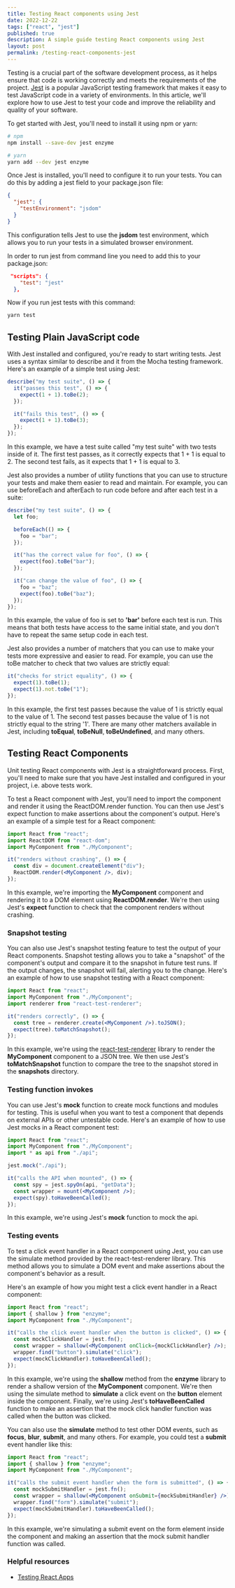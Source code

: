 ```yaml
---
title: Testing React components using Jest
date: 2022-12-22
tags: ["react", "jest"]
published: true
description: A simple guide testing React components using Jest
layout: post
permalink: /testing-react-components-jest
---
```


Testing is a crucial part of the software development process, as it helps ensure that code is working correctly and meets the requirements of the project. [Jest](https://jestjs.io/) is a popular JavaScript testing framework that makes it easy to test JavaScript code in a variety of environments. In this article, we'll explore how to use Jest to test your code and improve the reliability and quality of your software.

To get started with Jest, you'll need to install it using npm or yarn:

```bash
# npm
npm install --save-dev jest enzyme

# yarn
yarn add --dev jest enzyme

```

Once Jest is installed, you'll need to configure it to run your tests. You can do this by adding a jest field to your package.json file:

```json
{
  "jest": {
    "testEnvironment": "jsdom"
  }
}
```

This configuration tells Jest to use the **jsdom** test environment, which allows you to run your tests in a simulated browser environment.

In order to run jest from command line you need to add this to your package.json:

```json
 "scripts": {
    "test": "jest"
  },
```

Now if you run jest tests with this command:

```bash
yarn test
```

## Testing Plain JavaScript code

With Jest installed and configured, you're ready to start writing tests. Jest uses a syntax similar to describe and it from the Mocha testing framework. Here's an example of a simple test using Jest:

```javascript
describe("my test suite", () => {
  it("passes this test", () => {
    expect(1 + 1).toBe(2);
  });

  it("fails this test", () => {
    expect(1 + 1).toBe(3);
  });
});
```

In this example, we have a test suite called "my test suite" with two tests inside of it. The first test passes, as it correctly expects that 1 + 1 is equal to 2. The second test fails, as it expects that 1 + 1 is equal to 3.

Jest also provides a number of utility functions that you can use to structure your tests and make them easier to read and maintain. For example, you can use beforeEach and afterEach to run code before and after each test in a suite:

```javascript
describe("my test suite", () => {
  let foo;

  beforeEach(() => {
    foo = "bar";
  });

  it("has the correct value for foo", () => {
    expect(foo).toBe("bar");
  });

  it("can change the value of foo", () => {
    foo = "baz";
    expect(foo).toBe("baz");
  });
});
```

In this example, the value of foo is set to **'bar'** before each test is run. This means that both tests have access to the same initial state, and you don't have to repeat the same setup code in each test.

Jest also provides a number of matchers that you can use to make your tests more expressive and easier to read. For example, you can use the toBe matcher to check that two values are strictly equal:

```javascript
it("checks for strict equality", () => {
  expect(1).toBe(1);
  expect(1).not.toBe("1");
});
```

In this example, the first test passes because the value of 1 is strictly equal to the value of 1. The second test passes because the value of 1 is not strictly equal to the string '1'. There are many other matchers available in Jest, including **toEqual**, **toBeNull**, **toBeUndefined**, and many others.

## Testing React Components

Unit testing React components with Jest is a straightforward process. First, you'll need to make sure that you have Jest installed and configured in your project, i.e. above tests work.

To test a React component with Jest, you'll need to import the component and render it using the ReactDOM.render function. You can then use Jest's expect function to make assertions about the component's output. Here's an example of a simple test for a React component:

```jsx
import React from "react";
import ReactDOM from "react-dom";
import MyComponent from "./MyComponent";

it("renders without crashing", () => {
  const div = document.createElement("div");
  ReactDOM.render(<MyComponent />, div);
});
```

In this example, we're importing the **MyComponent** component and rendering it to a DOM element using **ReactDOM.render**. We're then using Jest's **expect** function to check that the component renders without crashing.

### Snapshot testing

You can also use Jest's snapshot testing feature to test the output of your React components. Snapshot testing allows you to take a "snapshot" of the component's output and compare it to the snapshot in future test runs. If the output changes, the snapshot will fail, alerting you to the change. Here's an example of how to use snapshot testing with a React component:

```jsx
import React from "react";
import MyComponent from "./MyComponent";
import renderer from "react-test-renderer";

it("renders correctly", () => {
  const tree = renderer.create(<MyComponent />).toJSON();
  expect(tree).toMatchSnapshot();
});
```

In this example, we're using the [react-test-renderer](https://reactjs.org/docs/test-renderer.html) library to render the **MyComponent** component to a JSON tree. We then use Jest's **toMatchSnapshot** function to compare the tree to the snapshot stored in the **snapshots** directory.

### Testing function invokes

You can use Jest's **mock** function to create mock functions and modules for testing. This is useful when you want to test a component that depends on external APIs or other untestable code. Here's an example of how to use Jest mocks in a React component test:

```jsx
import React from "react";
import MyComponent from "./MyComponent";
import * as api from "./api";

jest.mock("./api");

it("calls the API when mounted", () => {
  const spy = jest.spyOn(api, "getData");
  const wrapper = mount(<MyComponent />);
  expect(spy).toHaveBeenCalled();
});
```

In this example, we're using Jest's **mock** function to mock the api.

### Testing events

To test a click event handler in a React component using Jest, you can use the simulate method provided by the react-test-renderer library. This method allows you to simulate a DOM event and make assertions about the component's behavior as a result.

Here's an example of how you might test a click event handler in a React component:

```jsx
import React from "react";
import { shallow } from "enzyme";
import MyComponent from "./MyComponent";

it("calls the click event handler when the button is clicked", () => {
  const mockClickHandler = jest.fn();
  const wrapper = shallow(<MyComponent onClick={mockClickHandler} />);
  wrapper.find("button").simulate("click");
  expect(mockClickHandler).toHaveBeenCalled();
});
```

In this example, we're using the **shallow** method from the **enzyme** library to render a shallow version of the **MyComponent** component. We're then using the simulate method to **simulate** a click event on the **button** element inside the component. Finally, we're using Jest's **toHaveBeenCalled** function to make an assertion that the mock click handler function was called when the button was clicked.

You can also use the **simulate** method to test other DOM events, such as **focus**, **blur**, **submit**, and many others. For example, you could test a **submit** event handler like this:

```jsx
import React from "react";
import { shallow } from "enzyme";
import MyComponent from "./MyComponent";

it("calls the submit event handler when the form is submitted", () => {
  const mockSubmitHandler = jest.fn();
  const wrapper = shallow(<MyComponent onSubmit={mockSubmitHandler} />);
  wrapper.find("form").simulate("submit");
  expect(mockSubmitHandler).toHaveBeenCalled();
});
```

In this example, we're simulating a submit event on the form element inside the component and making an assertion that the mock submit handler function was called.

### Helpful resources

- [Testing React Apps](https://jestjs.io/docs/tutorial-react)
